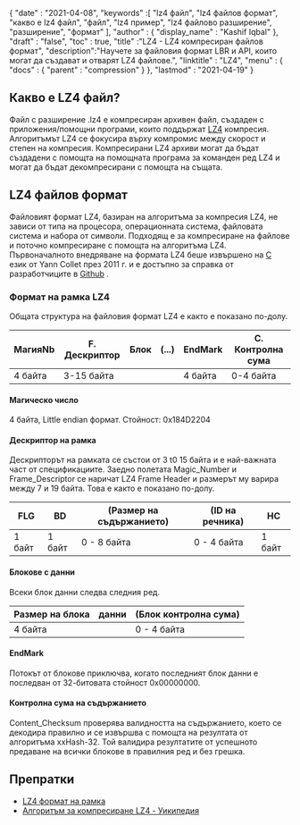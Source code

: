 {
  "date" : "2021-04-08",
  "keywords" :[ "lz4 файл", "lz4 файлов формат", "какво е lz4 файл", "файл", "lz4 пример", "lz4 файлово разширение", "разширение", "формат" ],
  "author" : {
    "display_name" : "Kashif Iqbal"
},
  "draft" : "false",
  "toc" : true,
  "title" :"LZ4 - LZ4 компресиран файлов формат",
  "description":"Научете за файловия формат LBR и API, които могат да създават и отварят LZ4 файлове.",
  "linktitle" : "LZ4",
  "menu" : {
    "docs" : {
      "parent" : "compression"
}
},
  "lastmod" : "2021-04-19"
}

## Какво е LZ4 файл?

Файл с разширение .lz4 е компресиран архивен файл, създаден с приложения/помощни програми, които поддържат [LZ4](https://en.wikipedia.org/wiki/LZ4_(compression_algorithm)) компресия. Алгоритъмът LZ4 се фокусира върху компромис между скорост и степен на компресия. Компресирани LZ4 архиви могат да бъдат създадени с помощта на помощната програма за команден ред LZ4 и могат да бъдат декомпресирани с помощта на същата.

## LZ4 файлов формат

Файловият формат LZ4, базиран на алгоритъма за компресия LZ4, не зависи от типа на процесора, операционната система, файловата система и набора от символи. Подходящ е за компресиране на файлове и поточно компресиране с помощта на алгоритъма LZ4. Първоначалното внедряване на формата LZ4 беше извършено на [C](/bg/programming/c/) език от Yann Collet през 2011 г. и е достъпно за справка от разработчиците в [Github](https://github.com/lz4/lz4) .

### Формат на рамка LZ4

Общата структура на файловия формат LZ4 е както е показано по-долу.

|МагияNb|F. Дескриптор| Блок|(...)|EndMark |C. Контролна сума|
---|---|---|---|---|---|
|4 байта| 3-15 байта||| 4 байта| 0-4 байта|

#### Магическо число

4 байта, Little endian формат. Стойност: 0x184D2204

#### Дескриптор на рамка

Дескрипторът на рамката се състои от 3 t0 15 байта и е най-важната част от спецификациите. Заедно полетата Magic_Number и Frame_Descriptor се наричат LZ4 Frame Header и размерът му варира между 7 и 19 байта. Това е както е показано по-долу.

|FLG| BD| (Размер на съдържанието)| (ID на речника)| HC|
---|---|---|---|---|
|1 байт| 1 байт| 0 - 8 байта| 0 - 4 байта| 1 байт|

#### Блокове с данни

Всеки блок данни следва следния ред.

|Размер на блока| данни| (Блок контролна сума)|
---|---|---|
|4 байта| |0 - 4 байта|

#### EndMark

Потокът от блокове приключва, когато последният блок данни е последван от 32-битовата стойност 0x00000000.

#### Контролна сума на съдържанието

Content_Checksum проверява валидността на съдържанието, което се декодира правилно и се извършва с помощта на резултата от алгоритъма xxHash-32. Той валидира резултатите от успешното предаване на всички блокове в правилния ред и без грешка.

## Препратки

* [LZ4 формат на рамка](https://github.com/lz4/lz4/blob/dev/doc/lz4_Frame_format.md)
* [Алгоритъм за компресиране LZ4 - Уикипедия](https://en.wikipedia.org/wiki/LZ4_(compression_algorithm))

